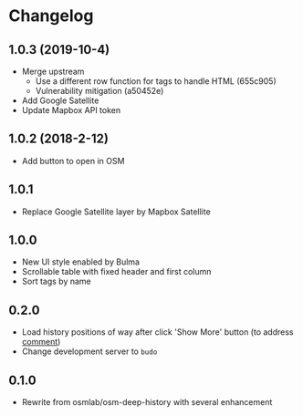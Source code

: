 # Changelog

## 1.0.3 (2019-10-4)

- Merge upstream
  - Use a different row function for tags to handle HTML (655c905)
  - Vulnerability mitigation (a50452e)
- Add Google Satellite
- Update Mapbox API token

## 1.0.2 (2018-2-12)

- Add button to open in OSM

## 1.0.1

- Replace Google Satellite layer by Mapbox Satellite

## 1.0.0

- New UI style enabled by Bulma
- Scrollable table with fixed header and first column
- Sort tags by name

## 0.2.0

- Load history positions of way after click 'Show More' button (to address [comment](https://github.com/osmlab/osm-deep-history/issues/14#issuecomment-335953135))
- Change development server to `budo`

## 0.1.0

- Rewrite from osmlab/osm-deep-history with several enhancement
